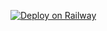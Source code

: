 [![Deploy on Railway](https://railway.app/button.svg)](https://railway.app/template/eCsCww?referralCode=vTN5YK)
